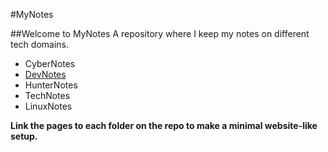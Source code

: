 #MyNotes

##Welcome to MyNotes
A repository where I keep my notes on different tech domains.

- CyberNotes
- [DevNotes](https://github.com/rwxlog/mynotes/blob/cce02b6ed0b672b47cdf0ba19b8a1a2bb4401b0f/DevNotes/Site_Structure.md)
- HunterNotes
- TechNotes
- LinuxNotes

**Link the pages to each folder on the repo to make a minimal website-like setup.**

